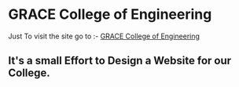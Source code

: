 # GRACE College of Engineering


Just To visit the site go to :- <a href="https://daniel-richardson-2001.github.io/gracoe.github.io/index.html">GRACE College of Engineering</a>

<h2>
It's a small Effort to Design a Website for our College.</h2>

